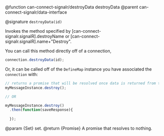 @function can-connect-signalr/destroyData destroyData
@parent can-connect-signalr/data-interface

@signature `destroyData(id)`

Invokes the method specified by [can-connect-signalr.signalR].destroyName or
[can-connect-signalr.signalR].name+"Destroy".

You can call this method directly off of a connection,

```js
connection.destroyData(id);
```

Or, it can be called off of the `DefineMap` instance you have associated the `connection` with:

```js
// returns a promise that will be resolved once data is returned from the Hub.
myMessageInstance.destroy();

// OR

myMessageInstance.destroy()
  .then(function(saveResponse){
		
  });
```

@param {Set} set.
@return {Promise<Object>} A promise that resolves to nothing.



    
